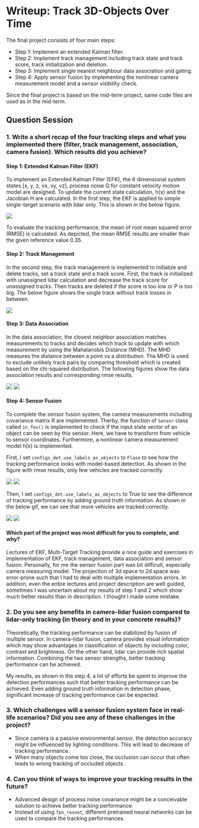 # Writeup: Track 3D-Objects Over Time

The final project consists of four main steps:

- Step 1: Implement an extended Kalman filter.
- Step 2: Implement track management including track state and track score, track initialization and deletion.
- Step 3: Implement single nearest neighbour data association and gating.
- Step 4: Apply sensor fusion by implementing the nonlinear camera measurement model and a sensor visibility check.

Since the final project is based on the mid-term project, same code files are used as in the mid-term.


## Question Session

### 1. Write a short recap of the four tracking steps and what you implemented there (filter, track management, association, camera fusion). Which results did you achieve?

#### Step 1: Extended Kalman Filter (EKF)

To implement an Extended Kalman Filter (EFK), the 6 dimensional system states [x, y, z, vx, vy, vz], process noise Q for constant velocity motion model are designed. To update the current state calculation, h(x) and the Jacobian H are calculated. In the first step, the EKF is applied to simple single-target scenario with lidar only. This is shown in the below figure.

<img src= "img/Figure_1.png"/>

To evaluate the tracking performance, the mean of root mean squared error (RMSE) is calculated. As depicted, the mean RMSE results are smaller than the given reference value 0.35. 

#### Step 2: Track Management
In the second step, the track management is implemented to initialize and delete tracks, set a track state and a track score. First, the track is initialized with unassigned lidar calculation and decrease the track score for unassigned tracks. Then tracks are deleted if the score is too low or P is too big. The below figure shows the single track without track losses in between.

<img src= "img/Figure_rmse_2.png"/>

#### Step 3: Data Association
In the data association, the closest neighbor association matches measurements to tracks and decides which track to update with which measurement by using the Mahalanobis Distance (MHD). The MHD measures the distance between a point vs a distribution. The MHD is used to exclude unlikely track pairs by comparing threshold which is created based on the chi-squared distribution. The following figures show the data association results and corresponding rmse results.

<img src= "img/Figure_9.png"/>
<img src= "img/Figure_rmse_3.png"/>

#### Step 4: Sensor Fusion
To complete the sensor fusion system, the camera measurements including covariance matrix R are implemented. Therby, the function of ``Sensor`` class called ``in_fov()`` is implemented to check if the input state vector of an object can be seen by this sensor. Here, we have to transform from vehicle to sensor coordinates. Furthermore, a nonlinear camera measurement model h(x) is implemented.

First, I set ``configs_det.use_labels_as_objects`` to `Flase` to see how the tracking performance looks with model-based detection. As shown in the figure with rmse results, only few vehicles are tracked correctly. 

<img src= "img/Figure_6.png"/>
<img src= "img/Figure_rmse_6.png"/>

Then, I set ``configs_det.use_labels_as_objects`` to True to see the difference of tracking performance by adding ground truth information. As shown in the below gif, we can see that more vehicles are tracked correctly.

<img src= "img/Figure_9.png"/>
<img src= "img/Figure_rmse_4.png"/>

#### Which part of the project was most difficult for you to complete, and why?
Lectures of EKF, Multi-Target Tracking provide a nice guide and exercises in implementation of EKF, track management, data association and sensor fusion. Personally, for me the sensor fusion part was bit difficult, especially camera measuring model. The projection of 3d space to 2d space was error-prone such that I had to deal with multiple implementation errors. In addition, even the entire lectures and project description are well guided, sometimes I was uncertain about my results of step 1 and 2 which show much better results than in description. I thought I made some mistake. 

### 2. Do you see any benefits in camera-lidar fusion compared to lidar-only tracking (in theory and in your concrete results)? 
Theoretically, the tracking performance can be stabilized by fusion of multiple sensor. In camera-lidar fusion, camera provides visual information which may show advantages in classification of objects by including color, contrast and brightness. On the other hand, lidar can provide rich spatial information. Combining the two sensor strengths, better tracking performance can be achieved.

My results, as shown in the step 4, a lot of efforts be spent to improve the detection performances such that better tracking performance can be achieved. Even adding ground truth information in detection phase, significant increase of tracking performance can be expected. 

### 3. Which challenges will a sensor fusion system face in real-life scenarios? Did you see any of these challenges in the project?
- Since camera is a passive environmental sensor, the detection accuracy might be influenced by lighting conditions. This will lead to decrease of tracking performance.
- When many objects come too close, the occlusion can occur that often leads to wrong tracking of occluded objects.

### 4. Can you think of ways to improve your tracking results in the future?
- Advanced design of process noise covariance might be a conceivable solution to achieve better tracking performance.
- Instead of using `fpn_resnet`, different pretrained neural networks can be used to compare the tracking performances. 